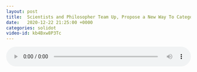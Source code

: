 ```yaml
---
layout: post
title:  Scientists and Philosopher Team Up, Propose a New Way To Categorize Minerals
date:   2020-12-22 21:25:00 +0000
categories: solidot
video-id: kb4Bxw8P3Tc
---
```


<audio src="/assets/6d48caebe00b1ca55afd8c51a1ca170e.mp3" style="width: 100%;" controls></audio>

